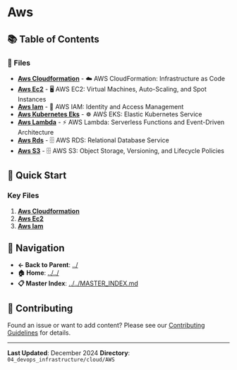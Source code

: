 # Aws

## 📚 Table of Contents

### 📄 Files

- **[Aws Cloudformation](AWS_CloudFormation.md)** - ☁️ AWS CloudFormation: Infrastructure as Code
- **[Aws Ec2](AWS_EC2.md)** - 🖥️ AWS EC2: Virtual Machines, Auto-Scaling, and Spot Instances
- **[Aws Iam](AWS_IAM.md)** - 🔐 AWS IAM: Identity and Access Management
- **[Aws Kubernetes Eks](AWS_Kubernetes_EKS.md)** - ☸️ AWS EKS: Elastic Kubernetes Service
- **[Aws Lambda](AWS_Lambda.md)** - ⚡ AWS Lambda: Serverless Functions and Event-Driven Architecture
- **[Aws Rds](AWS_RDS.md)** - 🗄️ AWS RDS: Relational Database Service
- **[Aws S3](AWS_S3.md)** - 🗄️ AWS S3: Object Storage, Versioning, and Lifecycle Policies

## 🚀 Quick Start

### Key Files
1. **[Aws Cloudformation](AWS_CloudFormation.md)**
1. **[Aws Ec2](AWS_EC2.md)**
1. **[Aws Iam](AWS_IAM.md)**

## 🔗 Navigation

- **← Back to Parent**: [../](../)
- **🏠 Home**: [../../](../..)
- **📋 Master Index**: [../../MASTER_INDEX.md](../..MASTER_INDEX.md)

## 🤝 Contributing

Found an issue or want to add content? Please see our [Contributing Guidelines](../../CONTRIBUTING.md) for details.

---

**Last Updated**: December 2024
**Directory**: `04_devops_infrastructure/cloud/AWS`
